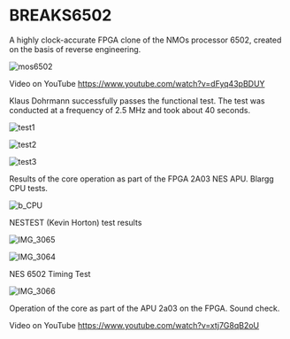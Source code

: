 # BREAKS6502

A highly clock-accurate FPGA clone of the NMOs processor 6502, created on the basis of reverse engineering.

![mos6502](https://github.com/user-attachments/assets/6a017381-b5b0-4531-bb28-27f9e5795a39)

Video on YouTube  https://www.youtube.com/watch?v=dFyq43pBDUY

Klaus Dohrmann successfully passes the functional test. The test was conducted at a frequency of 2.5 MHz and took about 40 seconds.

![test1](https://github.com/user-attachments/assets/cccddb48-e393-4553-bb48-6e4f23c581be)

![test2](https://github.com/user-attachments/assets/8013e437-a5e1-4c93-be59-5c5bb1faab38)

![test3](https://github.com/user-attachments/assets/a1eadba1-6550-47e1-b788-b3d22acb9bb6)


Results of the core operation as part of the FPGA 2A03 NES APU. Blargg CPU tests.

![b_CPU](https://github.com/user-attachments/assets/af23c4ee-1910-4a24-8849-2583ea15a04e)

NESTEST (Kevin Horton) test results

![IMG_3065](https://github.com/user-attachments/assets/ec9a1007-c343-4d17-8f17-4e0aea6a62be)

![IMG_3064](https://github.com/user-attachments/assets/f2c55ba4-e11e-470b-91dc-f2fa2f50c1a3)

NES 6502 Timing Test

![IMG_3066](https://github.com/user-attachments/assets/cc2e8ee3-4f55-4132-8ede-6232027ca01c)

Operation of the core as part of the APU 2a03 on the FPGA. Sound check.

Video on YouTube https://www.youtube.com/watch?v=xtj7G8qB2oU 




